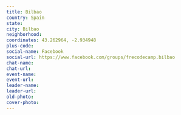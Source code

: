 ```yaml
---
title: Bilbao
country: Spain
state: 
city: Bilbao
neighborhood: 
coordinates: 43.262964, -2.934948
plus-code:
social-name: Facebook
social-url: https://www.facebook.com/groups/frecodecamp.bilbao
chat-name:
chat-url:
event-name:
event-url:
leader-name:
leader-url:
old-photo: 
cover-photo:
---
```

